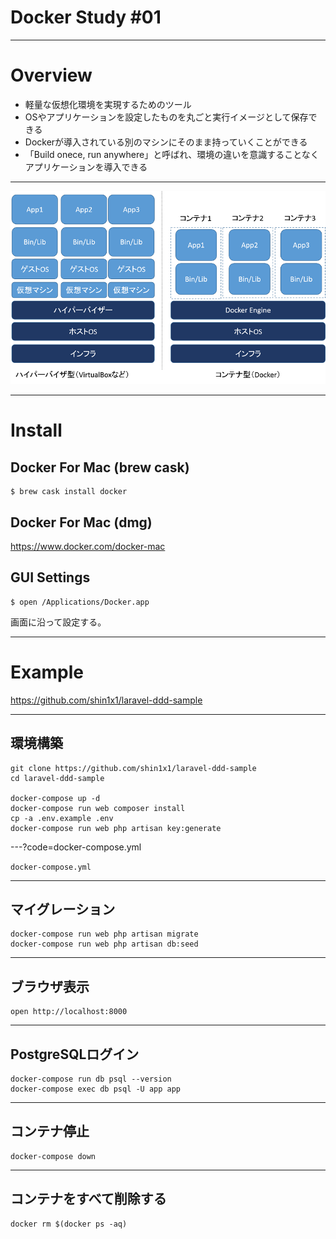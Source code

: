 # Docker Study #01

---

# Overview

- 軽量な仮想化環境を実現するためのツール
- OSやアプリケーションを設定したものを丸ごと実行イメージとして保存できる
- Dockerが導入されている別のマシンにそのまま持っていくことができる
- 「Build onece, run anywhere」と呼ばれ、環境の違いを意識することなくアプリケーションを導入できる

---

![alt](assets/docker_vs_hv.png)

---

# Install

## Docker For Mac (brew cask)

```
$ brew cask install docker
```

## Docker For Mac (dmg)

https://www.docker.com/docker-mac

## GUI Settings

```
$ open /Applications/Docker.app
```

画面に沿って設定する。

---

# Example

https://github.com/shin1x1/laravel-ddd-sample

---

## 環境構築

```
git clone https://github.com/shin1x1/laravel-ddd-sample
cd laravel-ddd-sample

docker-compose up -d
docker-compose run web composer install
cp -a .env.example .env
docker-compose run web php artisan key:generate
```

---?code=docker-compose.yml

`docker-compose.yml`

---

## マイグレーション

```
docker-compose run web php artisan migrate
docker-compose run web php artisan db:seed
```

---

## ブラウザ表示

```
open http://localhost:8000
```

---

## PostgreSQLログイン

```
docker-compose run db psql --version
docker-compose exec db psql -U app app
```

---

## コンテナ停止

```
docker-compose down
```

---

## コンテナをすべて削除する

```
docker rm $(docker ps -aq)
```
